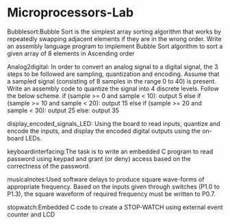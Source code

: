 # Microprocessors-Lab 
Bubblesort:Bubble Sort is the simplest array sorting algorithm that works by repeatedly swapping adjacent elements if they are in the wrong order. Write an assembly
language program to implement Bubble Sort algorithm to sort a given array of 8
elements in Ascending order

Analog2digital: In order to convert an analog signal to a digital signal, the 3 steps to be
followed are sampling, quantization and encoding. Assume that a sampled signal
(consisting of 8 samples in the range 0 to 40) is present. Write an assembly code to
quantize the signal into 4 discrete levels. Follow the below scheme.
if (sample >= 0 and sample < 10):
output 5
else if (sample >= 10 and sample < 20):
output 15
else if (sample >= 20 and sample < 30):
output 25
else:
output 35

display_encoded_signals_LED:  Using the board to read inputs, quantize and encode the inputs,
and display the encoded digital outputs using the on-board LEDs.

keyboardinterfacing:The task is to write an embedded C program to read password using
keypad and grant (or deny) access based on the correctness of the password.

musicalnotes:Used software delays to produce square wave-forms of appropriate frequency.
Based on the inputs given through switches (P1.0 to P1.3), the square waveform of required frequency must be written to P0.7. 

stopwatch:Embedded C code to create a STOP-WATCH using external
event counter and LCD




